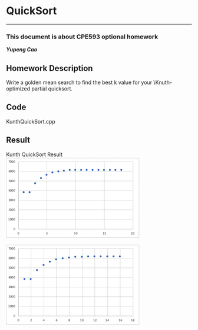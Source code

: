 # QuickSort
***
### This document is about CPE593 optional homework
***Yupeng Cao***

## Homework Description
Write a golden mean search to find the best k value for your \Knuth-optimized partial quicksort.

## Code
KunthQuickSort.cpp

## Result

Kunth QuickSort Result
![Result_1](result_1.png)


![Result_2](result_2.png)


  
